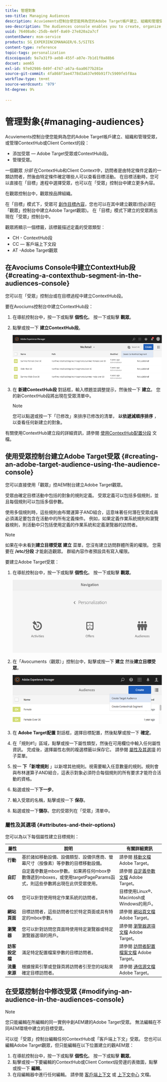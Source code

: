 ```yaml
---
title: 管理對象
seo-title: Managing Audiences
description: Acuviements控制台使您能夠為您的Adobe Target帳戶建立、組織和管理受眾，或管理ContextHub或Client Context的段
seo-description: The Audiences console enables you to create, organize, and manage audiences for your Adobe Target account or manage segments for ContextHub or Client Context
uuid: 76408a8c-25db-4e9f-8a69-27e820a2a7cf
contentOwner: msm-service
products: SG_EXPERIENCEMANAGER/6.5/SITES
content-type: reference
topic-tags: personalization
discoiquuid: 9a7a31f9-aeb8-455f-a07e-7b1d1f0a88b6
docset: aem65
exl-id: 97e02986-049f-4747-a67a-6aa0677b281e
source-git-commit: 4fa868f3ae4778d3a637e90b91f7c5909fe5f8aa
workflow-type: tm+mt
source-wordcount: '979'
ht-degree: 9%

---
```


# 管理對象{#managing-audiences}

Acuviements控制台使您能夠為您的Adobe Target帳戶建立、組織和管理受眾，或管理ContextHub或Client Context的段：

* 添加受眾 — Adobe Target受眾或ContextHub段。
* 管理受眾。

一個觀眾 *分部* 在ContextHub和Client Context中，訪問者是由特定條件定義的一類訪問者，然後由特定條件確定哪些人可以查看目標活動。 在目標活動時，您可以直接在「目標」進程中選擇受眾，也可以在「受眾」控制台中建立更多內容。

在觀眾控制台中，觀眾按品牌組織。

在「目標」模式下，受眾可 [創作目標內容](/help/sites-authoring/content-targeting-touch.md)，您也可以在其中建立觀眾(但必須在「觀眾」控制台中建立Adobe Target觀眾)。 在「目標」模式下建立的受眾將出現在「受眾」控制台中。

觀眾將顯示一個標籤，該標籤描述定義的受眾類型：

* CH - ContextHub段
* CC — 客戶端上下文段
* AT -Adobe Target觀眾

## 在Avociums Console中建立ContextHub段 {#creating-a-contexthub-segment-in-the-audiences-console}

您可以在「受眾」控制台或在目標過程中建立ContextHub段。

要在Avociums控制台中建立ContextHub段：

1. 在導航控制台中，按一下或點擊 **個性化**。 按一下或點擊 **觀眾**。
1. 點擊或按一下 **建立ContextHub段**。

   ![screen-shot_2019-03-05at124034](assets/screen-shot_2019-03-05at124034.png)

1. 在 **新建ContextHub段** 對話框，輸入標題並調整提示，然後按一下 **建立**。 您的新ContextHub段將出現在受眾清單中。

   >[!NOTE]
   >
   >您可以點選或按一下「已修改」來排序已修改的清單， **以依遞減順序排序** ，以查看任何新建立的對象。

有關使用ContextHub建立段的詳細資訊，請參閱 [使用ContextHub配置分段](/help/sites-administering/segmentation.md) 文檔。

## 使用受眾控制台建立Adobe Target受眾 {#creating-an-adobe-target-audience-using-the-audience-console}

您可以直接使用「觀眾」控AEM制台建立Adobe Target觀眾。

受眾由確定目標活動中包括的對象的規則定義。 受眾定義可以包括多個規則，並且每個規則可以包括多個參數。

使用多個規則時，這些規則由布爾運算子AND組合，這意味著任何潛在受眾成員必須滿足要包含在活動中的所有定義條件。 例如，如果定義作業系統規則和瀏覽器規則，則活動中只包括使用定義的作業系統和定義瀏覽器的訪問者。

>[!NOTE]
>
>如果在中未看到**建立目標受眾** **建立** 菜單，您沒有建立訪問群體所需的權限。 您需要在 **/etc/分段** 才能創造觀眾。 群組內容作者預設具有寫入權限。

要建立Adobe Target受眾：

1. 在導航控制台中，按一下或點擊 **個性化**。 按一下或點擊 **觀眾**。

   ![screen-shot_2019-03-05at124139](assets/screen-shot_2019-03-05at124139.png)

1. 在「Avocuments（觀眾）」控制台中，點擊或按一下 **建立** 然後**建立目標受眾**。

   ![chlimage_1-168](assets/chlimage_1-168.png)

1. 在 **Adobe Target配置** 對話框，選擇目標配置，然後點擊或按一下 **確定**。
1. 在「規則#1」區域，點擊或按一下屬性類型，然後在可用欄位中輸入任何屬性資訊。 完成後，選擇屬性右側的複選標籤以保存它。 請參閱 [屬性及其選項](#attributes-and-their-options) 的子菜單。
1. 按一 **下「新增規則** 」以新增其他規則。視需要輸入任意數量的規則。規則會與布林運算子AND結合，這表示對象必須符合每個規則的所有要求才能符合活動的資格。
1. 點選或按一下&#x200B;**下一步**。
1. 輸入受眾的名稱，點擊或按一下 **保存**。
1. 點選或按一下&#x200B;**儲存**。您的受眾列在「受眾」清單中。

### 屬性及其選項 {#attributes-and-their-options}

您可以為以下每個屬性建立目標規則：

| **屬性** | **說明** | **有關詳細資訊** |
|---|---|---|
| **行動** | 基於諸如移動設備、設備類型、設備供應商、螢幕尺寸（按像素）等參數的目標移動設備。 | 請參閱 [移動文檔](https://experienceleague.adobe.com/docs/target/using/audiences/create-audiences/categories-audiences/mobile.html) Adobe Target。 |
| **自訂** | 自定義參數是mbox參數。 如果將任何mbox參數傳遞到mboxes，或使用targetPageParams函式，則這些參數將出現在此供受眾使用。 | 請參閱 [自定義參數文檔](https://experienceleague.adobe.com/docs/target/using/audiences/create-audiences/categories-audiences/custom-parameters.html) Adobe Target。 |
| **OS** | 您可以針對使用特定作業系統的訪問者。 | 目標使用Linux®、Macintosh或Windows的用戶。 |
| **網站頁面** | 目標訪問者，這些訪問者位於特定頁面或具有特定的mbox參數。 | 請參閱 [網站頁文檔](https://experienceleague.adobe.com/docs/target/using/audiences/create-audiences/categories-audiences/site-pages.html) Adobe Target。 |
| **瀏覽器** | 您可以針對訪問您頁面時使用特定瀏覽器或特定瀏覽器選項的用戶。 | 請參閱 [瀏覽器選項文檔](https://experienceleague.adobe.com/docs/target/using/audiences/create-audiences/categories-audiences/browser.html?lang=en) Adobe Target。 |
| **訪客設定檔** | 滿足特定配置檔案參數的目標訪問者。 | 請參閱 [訪問者配置檔案文檔](https://experienceleague.adobe.com/docs/target/using/audiences/visitor-profiles/visitor-profile.html) Adobe Target。 |
| **流量來源** | 根據搜索引擎或登錄頁將訪問者引至您的站點來確定目標訪問者。 | 請參閱 [通信源文檔](https://experienceleague.adobe.com/docs/target/using/audiences/create-audiences/categories-audiences/traffic-sources.html) Adobe Target。 |

## 在受眾控制台中修改受眾 {#modifying-an-audience-in-the-audiences-console}

>[!NOTE]
>
>您只能編輯在所編輯的同一實例中創AEM建的Adobe Target受眾。 無法編輯在不同AEM環境中建立的目標受眾。

可以從「受眾」控制台編輯任何ContextHub或「客戶端上下文」受眾。 您也可以編輯Adobe Target觀眾，但只能編輯在以下位置建立的觀AEM眾：

1. 在導航控制台中，按一下或點擊 **個性化**。 按一下或點擊 **觀眾**。
1. 點擊或按一下要編輯的ContextHub或Client Context段旁邊的表徵圖，點擊或按一下 **編輯**。
1. 在段編輯器中進行任何編輯。 請參閱 [客戶端上下文](/help/sites-administering/campaign-segmentation.md) 或 [上下文中心](/help/sites-developing/ch-configuring.md) 文檔。
